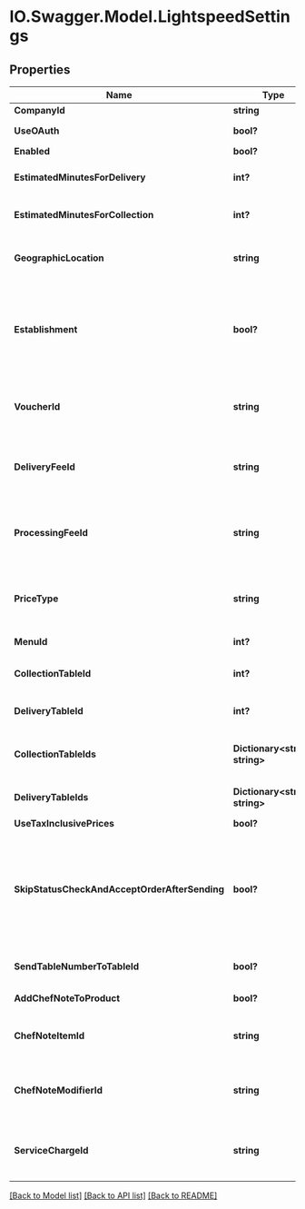 # IO.Swagger.Model.LightspeedSettings
## Properties

Name | Type | Description | Notes
------------ | ------------- | ------------- | -------------
**CompanyId** | **string** | Company Id | [optional] 
**UseOAuth** | **bool?** | Use OAuth for authentication | [optional] 
**Enabled** | **bool?** | Enabled | [optional] 
**EstimatedMinutesForDelivery** | **int?** | Estimated minutes for delivery | [optional] 
**EstimatedMinutesForCollection** | **int?** | Estimated minutes for collection | [optional] 
**GeographicLocation** | **string** | Geographic location (euc1, nae1, euw2, ....)) | [optional] 
**Establishment** | **bool?** | Is the CompanyId an establishment (kind of the store of a group of store) | [optional] 
**VoucherId** | **string** | The Lightspeed voucher identifier to map with our | [optional] 
**DeliveryFeeId** | **string** | The Lightspeed delivery fee identifier to map with our | [optional] 
**ProcessingFeeId** | **string** | The Lightspeed processing fee identifier to map with our | [optional] 
**PriceType** | **string** | Which price to choose from Lightspeed menu | [optional] 
**MenuId** | **int?** | The menu id of the store | [optional] 
**CollectionTableId** | **int?** | Collection Table ID to send orders | [optional] 
**DeliveryTableId** | **int?** | Delivery Table ID to send orders | [optional] 
**CollectionTableIds** | **Dictionary&lt;string, string&gt;** | Collection Table IDs to send orders to | [optional] 
**DeliveryTableIds** | **Dictionary&lt;string, string&gt;** | Delivery Table IDs to send orders to | [optional] 
**UseTaxInclusivePrices** | **bool?** | Exclude tax | [optional] 
**SkipStatusCheckAndAcceptOrderAfterSending** | **bool?** | WARNING: only use this option if the Liteserver is not synchronizing within max 5 minutes with Lightspeed cloud! | [optional] 
**SendTableNumberToTableId** | **bool?** | Send Table Number to Table Id | [optional] 
**AddChefNoteToProduct** | **bool?** | Add ChefNote To Product | [optional] 
**ChefNoteItemId** | **string** | The Lightspeed Chef Note Item Id to map | [optional] 
**ChefNoteModifierId** | **string** | The Lightspeed Chef Note Modifier Id to map | [optional] 
**ServiceChargeId** | **string** | The Lightspeed Service Charge Id to map | [optional] 

[[Back to Model list]](../README.md#documentation-for-models) [[Back to API list]](../README.md#documentation-for-api-endpoints) [[Back to README]](../README.md)

